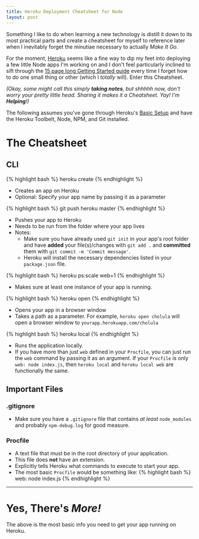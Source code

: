 ```yaml
---
title: Heroku Deployment Cheatsheet for Node
layout: post
---
```

Something I like to do when learning a new technology is distill it down to its most practical parts and create a cheatsheet for myself to reference later when I inevitably forget the minutiae necessary to actually *Make It Go*.

For the moment, [Heroku](https://www.heroku.com/) seems like a fine way to dip my feet into deploying a few little Node apps I'm working on and I don't feel particularly inclined to sift through the [15 page long Getting Started guide](https://devcenter.heroku.com/articles/getting-started-with-nodejs#introduction) every time I forget how to do one small thing or other (which I *totally* will). Enter this Cheatsheet. 

*(Okay, some might call this simply **taking notes**, but shhhhh now, don't worry your pretty little head. Sharing it makes it a Cheatsheet. Yay! I'm **Helping**!)*

The following assumes you've gone through Heroku's [Basic Setup](https://devcenter.heroku.com/articles/getting-started-with-nodejs#set-up) and have the Heroku Toolbelt, Node, NPM, and Git installed.

# The Cheatsheet

## CLI

{% highlight bash %}
heroku create
{% endhighlight %}

* Creates an app on Heroku
* Optional: Specify your app name by passing it as a parameter

{% highlight bash %}
git push heroku master
{% endhighlight %}

* Pushes your app to Heroku 
* Needs to be run from the folder where your app lives
* Notes:
  * Make sure you have already used `git init` in your app's root folder and have **added** your file(s)/changes with `git add .` and **committed** them with `git commit -m 'Commit message'`.
  * Heroku will install the necessary dependencies listed in your `package.json` file.

{% highlight bash %}
heroku ps:scale web=1
{% endhighlight %}

* Makes sure at least one instance of your app is running. 

{% highlight bash %}
heroku open
{% endhighlight %}

* Opens your app in a browser window
* Takes a path as a parameter. For example, `heroku open cholula` will open a browser window to `yourapp.herokuapp.com/cholula`

{% highlight bash %}
heroku local
{% endhighlight %}

* Runs the application locally.
* If you have more than just `web` defined in your `Procfile`, you can just run the `web` command by passing it as an argument. If your `Procfile` is only `web: node index.js`, then `heroku local` and `heroku local web` are functionally the same.

## Important Files

### .gitignore

* Make sure you have a `.gitignore` file that contains *at least* `node_modules` and probably `npm-debug.log` for good measure.

### Procfile

* A text file that must be in the root directory of your application.
* This file does **not** have an extension. 
* Explicitly tells Heroku what commands to execute to start your app.
* The most basic `Procfile` would be something like:
{% highlight bash %}
web: node index.js
{% endhighlight %}

---

# Yes, There's *More!*

The above is the most basic info you need to get your app running on Heroku.